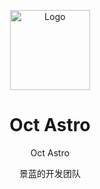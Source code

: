 <p align="center">
  <img alt="Logo" src="https://avatars.githubusercontent.com/u/177123660?s=460" width="128">
</p>

<h1 align="center">Oct Astro</h1>

<p align="center">Oct Astro</p>
<p align="center">景蓝的开发团队</p>
